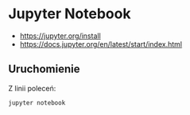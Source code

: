 # Jupyter Notebook

- https://jupyter.org/install
- https://docs.jupyter.org/en/latest/start/index.html

## Uruchomienie
Z linii poleceń:

```commandline
jupyter notebook
```
